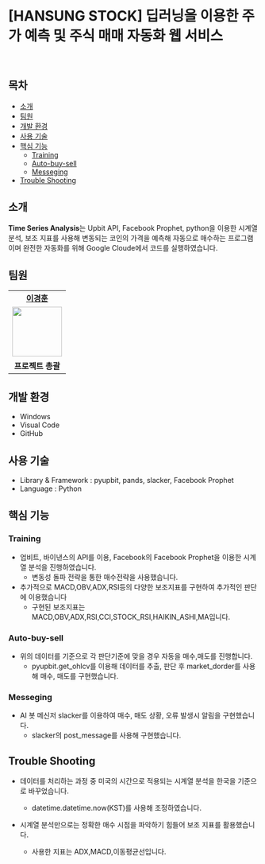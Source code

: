 <br>


# [HANSUNG STOCK] 딥러닝을 이용한 주가 예측 및 주식 매매 자동화 웹 서비스

<br>

<h2>목차</h2>

 - [소개](#소개) 
 - [팀원](#팀원) 
 - [개발 환경](#개발-환경)
 - [사용 기술](#사용-기술)
 - [핵심 기능](#핵심-기능)
    - [Training](#Training)
   - [Auto-buy-sell](#Auto-buy-sell)
   - [Messeging](#Messeging)
 - [Trouble Shooting](#trouble-shooting)


## 소개

**Time Series Analysis**는 Upbit API, Facebook Prophet, python을 이용한 시계열 분석, 보조 지표를 사용해 변동되는 코인의 가격을 예측해 자동으로 매수하는 프로그램이며 완전한 자동화를 위해 Google Cloude에서 코드를 실행하였습니다. <br>

## 팀원

<table>
   <tr>
    <td align="center"><b><a href="https://github.com/kyung412820">이경훈</a></b></td>
  <tr>
    <td align="center"><a href="https://github.com/kyung412820"><img src="https://avatars.githubusercontent.com/u/71320521?v=4" width="100px" /></a></td>
  </tr>
  <tr>
    <td align="center"><b>프로젝트 총괄</b></td>
</table>


## 개발 환경

 - Windows
 - Visual Code
 - GitHub



## 사용 기술 

- Library & Framework : pyupbit, pands, slacker, Facebook Prophet 
- Language : Python





## 핵심 기능

### Training

- 업비트, 바이낸스의 API를 이용, Facebook의 Facebook Prophet을 이용한 시계열 분석을 진행하였습니다. 
  - 변동성 돌파 전략을 통한 매수전략을 사용했습니다.
- 추가적으로 MACD,OBV,ADX,RSI등의 다양한 보조지표를 구현하여 추가적인 판단에 이용했습니다
  - 구현된 보조지표는 MACD,OBV,ADX,RSI,CCI,STOCK_RSI,HAIKIN_ASHI,MA입니다.


### Auto-buy-sell

- 위의 데이터를 기준으로 각 판단기준에 맞을 경우 자동을 매수,매도를 진행합니다.
  - pyupbit.get_ohlcv를 이용해 데이터를 추출, 판단 후 market_dorder를 사용해 매수, 매도를 구현했습니다.

### Messeging

- AI 봇 메신저 slacker를 이용하여 매수, 매도 상황, 오류 발생시 알림을 구현했습니다.
  - slacker의 post_message를 사용해 구현했습니다.


## Trouble Shooting

- 데이터를 처리하는 과정 중 미국의 시간으로 적용되는 시계열 분석을 한국을 기준으로 바꾸었습니다.
  - datetime.datetime.now(KST)를 사용해 조정하였습니다.

- 시계열 분석만으로는 정확한 매수 시점을 파악하기 힘들어 보조 지표를 활용했습니다.
  - 사용한 지표는 ADX,MACD,이동평균선입니다.



